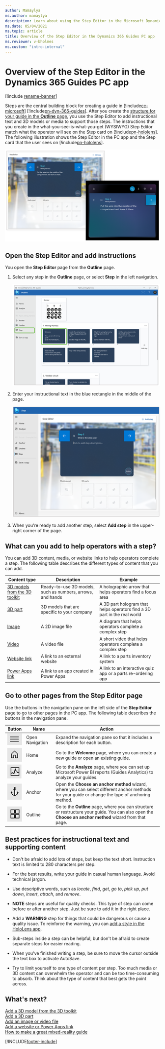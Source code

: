 ```yaml
---
author: Mamaylya
ms.author: mamaylya
description: Learn about using the Step Editor in the Microsoft Dynamics 365 Guides PC app to add 3D models, 3D parts, images, videos, website links, and Power Apps links.
ms.date: 05/04/2021
ms.topic: article
title: Overview of the Step Editor in the Dynamics 365 Guides PC app
ms.reviewer: v-bholmes
ms.custom: "intro-internal"
---
```


# Overview of the Step Editor in the Dynamics 365 Guides PC app

[!include [rename-banner](~/includes/cc-data-platform-banner.md)]

Steps are the central building block for creating a guide in [!include[cc-microsoft](../includes/cc-microsoft.md)] [!include[pn-dyn-365-guides](../includes/pn-dyn-365-guides.md)]. After you create the [structure for your guide in the **Outline** page](structure-guide.md), you use the Step Editor to add instructional text and 3D models or media to support those steps. The instructions that you create in the what-you-see-is-what-you-get (WYSIWYG) Step Editor match what the operator will see on the Step card on [!include[pn-hololens](../includes/pn-hololens.md)]. The following illustration shows the Step Editor in the PC app and the Step card that the user sees on [!include[pn-hololens](../includes/pn-hololens.md)].

![Step Editor and Step card](media/step-editor-step-card.PNG "Step Editor and Step card")

## Open the Step Editor and add instructions

You open the **Step Editor** page from the **Outline** page.

1. Select any step in the **Outline** page, or select **Step** in the left navigation.

    ![Step on the Outline page and Step command in the left navigation](media/left-nav-step.PNG "Step on the Outline page and Step command in the left navigation")

2. Enter your instructional text in the blue rectangle in the middle of the page.

    ![Step Editor](media/step-editor.PNG "Step Editor")

3. When you're ready to add another step, select **Add step** in the upper-right corner of the page.

## What can you add to help operators with a step?

You can add 3D content, media, or website links to help operators complete a step. The following table describes the different types of content that you can add.

| Content type | Description | Example |
|---|---|---|
| [3D models from the 3D toolkit](pc-app-add-3D-model.md) | Ready-to-use 3D models, such as numbers, arrows, and hands | A holographic arrow that helps operators find a focus area |
| [3D part](pc-app-add-3D-part.md) | 3D models that are specific to your company | A 3D part hologram that helps operators find a 3D part in the real world |
| [Image](pc-app-add-media.md) | A 2D image file | A diagram that helps operators complete a complex step |
| [Video](pc-app-add-media.md) | A video file | A short video that helps operators complete a complex step |
| [Website link](pc-app-website-powerapps-link.md) | A link to an external website | A link to a parts inventory system |
| [Power Apps link](pc-app-website-powerapps-link.md) | A link to an app created in Power Apps | A link to an interactive quiz app or a parts re-ordering app|

## Go to other pages from the Step Editor page

Use the buttons in the navigation pane on the left side of the **Step Editor** page to go to other pages in the PC app. The following table describes the buttons in the navigation pane.

| Button | Name | Action |
|---|---|---|
| ![Open Navigation button](media/open-navigation-button.png "Open Navigation button") | Open Navigation | Expand the navigation pane so that it includes a description for each button. |
| ![Home button](media/home-button-pc-app.png "Home button") | Home | Go to the **Welcome** page, where you can create a new guide or open an existing guide. |
| ![Analyze button](media/analyze-button-pc-app.png "Analyze button") | Analyze | Go to the **Analyze** page, where you can set up Microsoft Power BI reports (Guides Analytics) to analyze your guides. |
| ![Anchor button](media/anchor-button-pc-app.png "Anchor button")| Anchor | Open the **Choose an anchor method** wizard, where you can select different anchor methods for your guide or change the type of anchoring method. |
| ![Outline button](media/outline-button-pc-app.png "Outline button")| Outline | Go to the **Outline** page, where you can structure or restructure your guide. You can also open the **Choose an anchor method** wizard from that page. |

## Best practices for instructional text and supporting content

- Don't be afraid to add lots of steps, but keep the text short. Instruction text is limited to 280 characters per step.

- For the best results, write your guide in casual human language. Avoid technical jargon.

- Use descriptive words, such as *locate*, *find*, *get*, *go to*, *pick up*, *put down*, *insert*, *attach*, and *remove*.

- **NOTE** steps are useful for quality checks. This type of step can come before or after another step. Just be sure to add it in the right place.

- Add a **WARNING** step for things that could be dangerous or cause a quality issue. To reinforce the warning, you can [add a style in the HoloLens app](hololens-app-orientation.md#add-styles-for-emphasis).

- Sub-steps inside a step can be helpful, but don't be afraid to create separate steps for easier reading.

- When you've finished writing a step, be sure to move the cursor outside the text box to activate AutoSave.

- Try to limit yourself to one type of content per step. Too much media or 3D content can overwhelm the operator and can be too time-consuming to absorb. Think about the type of content that best gets the point across.

## What's next?

[Add a 3D model from the 3D toolkit](pc-app-add-3D-model.md)<br>
[Add a 3D part](pc-app-add-3D-part.md)<br>
[Add an image or video file](pc-app-add-media.md)<br>
[Add a website or Power Apps link](pc-app-website-powerapps-link.md)<br>
[How to make a great mixed-reality guide](great-guide.md)

[!INCLUDE[footer-include](../includes/footer-banner.md)]
